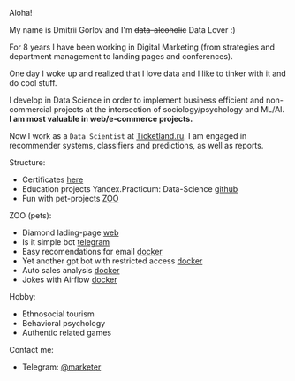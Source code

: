 Aloha!

My name is Dmitrii Gorlov and I'm <strike>data-alcoholic</strike> Data Lover :)

For 8 years I have been working in Digital Marketing (from strategies and department management to landing pages and conferences). 

One day I woke up and realized that I love data and I like to tinker with it and do cool stuff. 

I develop in Data Science in order to implement business efficient and non-commercial projects at the intersection of sociology/psychology and ML/AI. **I am most valuable in web/e-commerce projects.**

Now I work as a `Data Scientist` at [Ticketland.ru](https://www.ticketland.ru/). I am engaged in recommender systems, classifiers and predictions, as well as reports.

Structure:
- Certificates [here](https://github.com/dmitriygorlov/certificates)
- Education projects Yandex.Practicum: Data-Science [github](https://github.com/dmitriygorlov/Yandex.Practikum_Data_Science)
- Fun with pet-projects [ZOO](https://github.com/dmitriygorlov/fun-with-pets)

ZOO (pets):
- Diamond lading-page [web](https://how-big-is-love.herokuapp.com/)
- Is it simple bot [telegram](https://t.me/is_it_simple_bot)
- Easy recomendations for email [docker](https://github.com/dmitriygorlov/fun-with-pets/tree/main/ecom-recs-for-email_docker)
- Yet another gpt bot with restricted access [docker](https://github.com/dmitriygorlov/fun-with-pets/tree/main/gpt_helper_bot)
- Auto sales analysis [docker](https://github.com/dmitriygorlov/fun-with-pets/tree/main/auto-sales-analytics_docker)
- Jokes with Airflow [docker](https://github.com/dmitriygorlov/fun-with-pets/tree/main/jokes-aside_airflow)

Hobby:
- Ethnosocial tourism
- Behavioral psychology
- Authentic related games

Contact me:
- Telegram: [@marketer](https://t.me/marketer)
